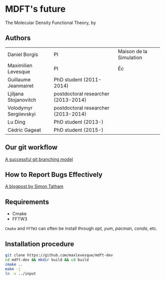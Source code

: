 # MDFT's future

The Molecular Density Functional Theory, by

## Authors

|  |  |  |
| --- | --- | --- |
| Daniel Borgis | PI | Maison de la Simulation
| Maximilien Levesque | PI | Éc
| Guillaume Jeanmairet | PhD student (2011-2014) |
| Ljiljana Stojanovitch | postdoctoral researcher (2013-2014) |
| Volodymyr Sergiievskyi | postdoctoral researcher (2013-2014) |
| Lu Ding | PhD student (2013-) |
| Cédric Gageat | PhD student (2015-) |

## Our git workflow

[A successful git branching model](http://nvie.com/posts/a-successful-git-branching-model/)

## How to Report Bugs Effectively

[A blogpost by Simon Tatham](http://www.chiark.greenend.org.uk/~sgtatham/bugs.html)

## Requirements

- Cmake
- FFTW3

`Cmake` and `FFTW3` can often be install through *apt*, *yum*, *pacman*, *conda*, etc.

## Installation procedure

```sh
git clone https://github.com/maxlevesque/mdft-dev
cd mdft-dev && mkdir build && cd build
cmake ..
make -j
ln -s ../input
```
